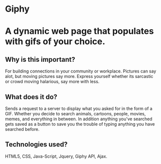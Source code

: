 # Giphy
# A dynamic web page that populates with gifs of your choice. 

## Why is this important?
For building connections in your community or workplace.
Pictures can say alot, but moving pictures say more. Express yourself 
whether its sarcastic or crowd moving halarious, say more with less.


## What does it do?
Sends a request to a server to display what you asked for in the form of a GIF. 
Whether you decide to search animals, cartoons, people, movies, 
memes, and everything in between. In addition anything you've searched gets saved as 
a button to save you the trouble of typing anything you have searched before.    

## Technologies used?
HTML5, CSS, Java-Script, Jquery, Giphy API, Ajax.